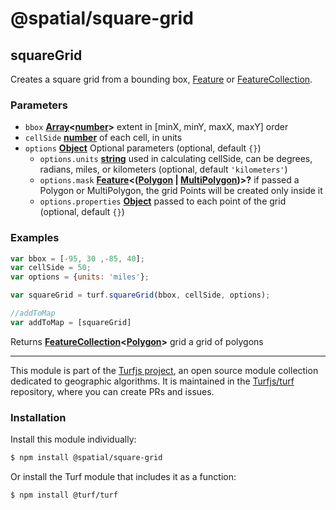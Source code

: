 # @spatial/square-grid

<!-- Generated by documentation.js. Update this documentation by updating the source code. -->

## squareGrid

Creates a square grid from a bounding box, [Feature][1] or [FeatureCollection][2].

### Parameters

-   `bbox` **[Array][3]&lt;[number][4]>** extent in [minX, minY, maxX, maxY] order
-   `cellSide` **[number][4]** of each cell, in units
-   `options` **[Object][5]** Optional parameters (optional, default `{}`)
    -   `options.units` **[string][6]** used in calculating cellSide, can be degrees, radians, miles, or kilometers (optional, default `'kilometers'`)
    -   `options.mask` **[Feature][7]&lt;([Polygon][8] \| [MultiPolygon][9])>?** if passed a Polygon or MultiPolygon, the grid Points will be created only inside it
    -   `options.properties` **[Object][5]** passed to each point of the grid (optional, default `{}`)

### Examples

```javascript
var bbox = [-95, 30 ,-85, 40];
var cellSide = 50;
var options = {units: 'miles'};

var squareGrid = turf.squareGrid(bbox, cellSide, options);

//addToMap
var addToMap = [squareGrid]
```

Returns **[FeatureCollection][10]&lt;[Polygon][8]>** grid a grid of polygons

[1]: https://tools.ietf.org/html/rfc7946#section-3.2

[2]: https://tools.ietf.org/html/rfc7946#section-3.3

[3]: https://developer.mozilla.org/docs/Web/JavaScript/Reference/Global_Objects/Array

[4]: https://developer.mozilla.org/docs/Web/JavaScript/Reference/Global_Objects/Number

[5]: https://developer.mozilla.org/docs/Web/JavaScript/Reference/Global_Objects/Object

[6]: https://developer.mozilla.org/docs/Web/JavaScript/Reference/Global_Objects/String

[7]: https://tools.ietf.org/html/rfc7946#section-3.2

[8]: https://tools.ietf.org/html/rfc7946#section-3.1.6

[9]: https://tools.ietf.org/html/rfc7946#section-3.1.7

[10]: https://tools.ietf.org/html/rfc7946#section-3.3

<!-- This file is automatically generated. Please don't edit it directly:
if you find an error, edit the source file (likely index.js), and re-run
./scripts/generate-readmes in the turf project. -->

---

This module is part of the [Turfjs project](http://turfjs.org/), an open source
module collection dedicated to geographic algorithms. It is maintained in the
[Turfjs/turf](https://github.com/Turfjs/turf) repository, where you can create
PRs and issues.

### Installation

Install this module individually:

```sh
$ npm install @spatial/square-grid
```

Or install the Turf module that includes it as a function:

```sh
$ npm install @turf/turf
```
